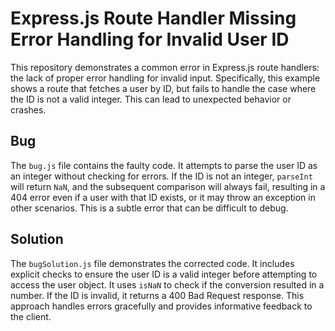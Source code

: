 # Express.js Route Handler Missing Error Handling for Invalid User ID

This repository demonstrates a common error in Express.js route handlers: the lack of proper error handling for invalid input.  Specifically, this example shows a route that fetches a user by ID, but fails to handle the case where the ID is not a valid integer. This can lead to unexpected behavior or crashes.

## Bug

The `bug.js` file contains the faulty code. It attempts to parse the user ID as an integer without checking for errors. If the ID is not an integer, `parseInt` will return `NaN`, and the subsequent comparison will always fail, resulting in a 404 error even if a user with that ID exists, or it may throw an exception in other scenarios.  This is a subtle error that can be difficult to debug.

## Solution

The `bugSolution.js` file demonstrates the corrected code.  It includes explicit checks to ensure the user ID is a valid integer before attempting to access the user object.  It uses `isNaN` to check if the conversion resulted in a number. If the ID is invalid, it returns a 400 Bad Request response.  This approach handles errors gracefully and provides informative feedback to the client.